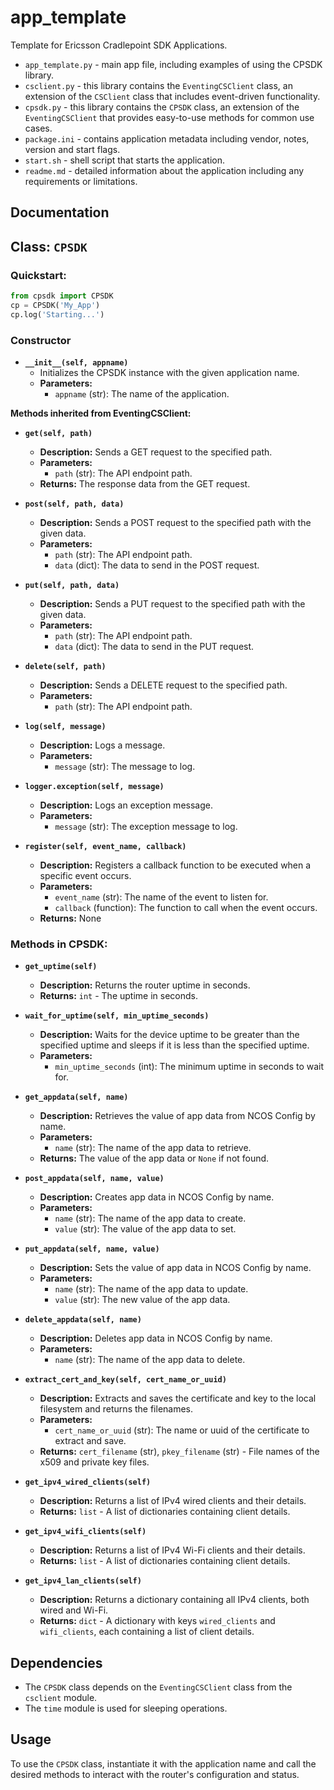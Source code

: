 # app_template
Template for Ericsson Cradlepoint SDK Applications.  
- `app_template.py` - main app file, including examples of using the CPSDK library.  
- `csclient.py` - this library contains the `EventingCSClient` class, an extension of the `CSClient` class that includes event-driven functionality.  
- `cpsdk.py` - this library contains the `CPSDK` class, an extension of the `EventingCSClient` that provides easy-to-use methods for common use cases.
- `package.ini` - contains application metadata including vendor, notes, version and start flags.
- `start.sh` - shell script that starts the application.
- `readme.md` - detailed information about the application including any requirements or limitations.

## Documentation

## Class: `CPSDK`

### Quickstart:  
```python
from cpsdk import CPSDK
cp = CPSDK('My_App')
cp.log('Starting...')
```

### Constructor

- **`__init__(self, appname)`**
  - Initializes the CPSDK instance with the given application name.
  - **Parameters:**
    - `appname` (str): The name of the application.

**Methods inherited from EventingCSClient:**

- **`get(self, path)`**
  - **Description:** Sends a GET request to the specified path.
  - **Parameters:**
    - `path` (str): The API endpoint path.
  - **Returns:** The response data from the GET request.

- **`post(self, path, data)`**
  - **Description:** Sends a POST request to the specified path with the given data.
  - **Parameters:**
    - `path` (str): The API endpoint path.
    - `data` (dict): The data to send in the POST request.

- **`put(self, path, data)`**
  - **Description:** Sends a PUT request to the specified path with the given data.
  - **Parameters:**
    - `path` (str): The API endpoint path.
    - `data` (dict): The data to send in the PUT request.

- **`delete(self, path)`**
  - **Description:** Sends a DELETE request to the specified path.
  - **Parameters:**
    - `path` (str): The API endpoint path.

- **`log(self, message)`**
  - **Description:** Logs a message.
  - **Parameters:**
    - `message` (str): The message to log.

- **`logger.exception(self, message)`**
  - **Description:** Logs an exception message.
  - **Parameters:**
    - `message` (str): The exception message to log.

- **`register(self, event_name, callback)`**
  - **Description:** Registers a callback function to be executed when a specific event occurs.
  - **Parameters:**
    - `event_name` (str): The name of the event to listen for.
    - `callback` (function): The function to call when the event occurs.
  - **Returns:** None

### Methods in CPSDK:

- **`get_uptime(self)`**
  - **Description:** Returns the router uptime in seconds.
  - **Returns:** `int` - The uptime in seconds.

- **`wait_for_uptime(self, min_uptime_seconds)`**
    - **Description:** Waits for the device uptime to be greater than the specified uptime and sleeps if it is less than the specified uptime.
    - **Parameters:**
        - `min_uptime_seconds` (int): The minimum uptime in seconds to wait for.

- **`get_appdata(self, name)`**
    - **Description:** Retrieves the value of app data from NCOS Config by name.
    - **Parameters:**
        - `name` (str): The name of the app data to retrieve.
    - **Returns:** The value of the app data or `None` if not found.

- **`post_appdata(self, name, value)`**
    - **Description:** Creates app data in NCOS Config by name.
    - **Parameters:**
        - `name` (str): The name of the app data to create.
        - `value` (str): The value of the app data to set.

- **`put_appdata(self, name, value)`**
    - **Description:** Sets the value of app data in NCOS Config by name.
    - **Parameters:**
        - `name` (str): The name of the app data to update.
        - `value` (str): The new value of the app data.

- **`delete_appdata(self, name)`**
    - **Description:** Deletes app data in NCOS Config by name.
    - **Parameters:**
        - `name` (str): The name of the app data to delete.

- **`extract_cert_and_key(self, cert_name_or_uuid)`**
    - **Description:** Extracts and saves the certificate and key to the local filesystem and returns the filenames.
    - **Parameters:**
        - `cert_name_or_uuid` (str): The name or uuid of the certificate to extract and save.
    - **Returns:** `cert_filename` (str), `pkey_filename` (str) - File names of the x509 and private key files.

- **`get_ipv4_wired_clients(self)`**
    - **Description:** Returns a list of IPv4 wired clients and their details.
    - **Returns:** `list` - A list of dictionaries containing client details.

- **`get_ipv4_wifi_clients(self)`**
    - **Description:** Returns a list of IPv4 Wi-Fi clients and their details.
    - **Returns:** `list` - A list of dictionaries containing client details.

- **`get_ipv4_lan_clients(self)`**
    - **Description:** Returns a dictionary containing all IPv4 clients, both wired and Wi-Fi.
    - **Returns:** `dict` - A dictionary with keys `wired_clients` and `wifi_clients`, each containing a list of client details.

## Dependencies

- The `CPSDK` class depends on the `EventingCSClient` class from the `csclient` module.
- The `time` module is used for sleeping operations.

## Usage

To use the `CPSDK` class, instantiate it with the application name and call the desired methods to interact with the router's configuration and status.

